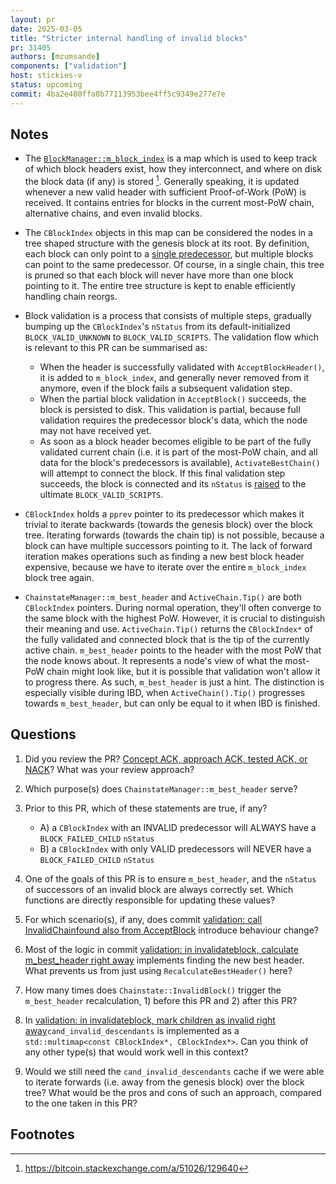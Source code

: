 ```yaml
---
layout: pr
date: 2025-03-05
title: "Stricter internal handling of invalid blocks"
pr: 31405
authors: [mzumsande]
components: ["validation"]
host: stickies-v
status: upcoming
commit: 4ba2e480ffa0b77113953bee4ff5c9349e277e7e
---
```


## Notes

- The [`BlockManager::m_block_index`](https://github.com/bitcoin/bitcoin/blob/3c1f72a36700271c7c1293383549c3be29f28edb/src/node/blockstorage.h#L277) is a map which is used to keep track of which block headers exist, how they interconnect, and where on disk the block data (if any) is stored [^1]. Generally speaking, it is updated whenever a new valid header with sufficient Proof-of-Work (PoW) is received. It contains entries for blocks in the current most-PoW chain, alternative chains, and even invalid blocks.

- The `CBlockIndex` objects in this map can be considered the nodes in a tree shaped structure with the genesis block at its root. By definition, each block can only point to a [single predecessor](https://github.com/bitcoin/bitcoin/blob/3c1f72a36700271c7c1293383549c3be29f28edb/src/chain.h#L147), but multiple blocks can point to the same predecessor. Of course, in a single chain, this tree is pruned so that each block will never have more than one block pointing to it. The entire tree structure is kept to enable efficiently handling chain reorgs.

- Block validation is a process that consists of multiple steps, gradually bumping up the `CBlockIndex`'s `nStatus` from its default-initialized `BLOCK_VALID_UNKNOWN` to `BLOCK_VALID_SCRIPTS`. The validation flow which is relevant to this PR can be summarised as:
	- When the header is successfully validated with `AcceptBlockHeader()`, it is added to `m_block_index`, and generally never removed from it anymore, even if the block fails a subsequent validation step.
	- When the partial block validation in `AcceptBlock()` succeeds, the block is persisted to disk. This validation is partial, because full validation requires the predecessor block's data, which the node may not have received yet.
	- As soon as a block header becomes eligible to be part of the fully validated current chain (i.e. it is part of the most-PoW chain, and all data for the block's predecessors is available), `ActivateBestChain()` will attempt to connect the block. If this final validation step succeeds, the block is connected and its `nStatus` is [raised](https://github.com/bitcoin/bitcoin/blob/3c1f72a36700271c7c1293383549c3be29f28edb/src/validation.cpp#L2762) to the ultimate `BLOCK_VALID_SCRIPTS`.

- `CBlockIndex` holds a `pprev` pointer to its predecessor which makes it trivial to iterate backwards (towards the genesis block) over the block tree. Iterating forwards (towards the chain tip) is not possible, because a block can have multiple successors pointing to it. The lack of forward iteration makes operations such as finding a new best block header expensive, because we have to iterate over the entire `m_block_index` block tree again.

- `ChainstateManager::m_best_header` and `ActiveChain.Tip()` are both `CBlockIndex` pointers. During normal operation, they'll often converge to the same block with the highest PoW. However, it is crucial to distinguish their meaning and use. `ActiveChain.Tip()` returns the `CBlockIndex*` of the fully validated and connected block that is the tip of the currently active chain. `m_best_header` points to the header with the most PoW that the node knows about. It represents a node's view of what the most-PoW chain might look like, but it is possible that validation won't allow it to progress there. As such, `m_best_header` is just a hint. The distinction is especially visible during IBD, when `ActiveChain().Tip()` progresses towards `m_best_header`, but can only be equal to it when IBD is finished.


## Questions

1. Did you review the PR? [Concept ACK, approach ACK, tested ACK, or NACK](https://github.com/bitcoin/bitcoin/blob/master/CONTRIBUTING.md#peer-review)? What was your review approach?

1. Which purpose(s) does `ChainstateManager::m_best_header` serve?

1. Prior to this PR, which of these statements are true, if any?
	- A) a `CBlockIndex` with an INVALID predecessor will ALWAYS have a `BLOCK_FAILED_CHILD` `nStatus`
	- B) a `CBlockIndex` with only VALID predecessors will NEVER have a `BLOCK_FAILED_CHILD` `nStatus`

1. One of the goals of this PR is to ensure `m_best_header`, and the `nStatus` of successors of an invalid block are always correctly set. Which functions are directly responsible for updating these values?

1. For which scenario(s), if any, does commit [validation: call InvalidChainfound also from AcceptBlock](https://github.com/bitcoin-core-review-club/bitcoin/commit/163b01eae82a9dd94dcda94cf13001e46b4a8a56) introduce behaviour change?

1. Most of the logic in commit [validation: in invalidateblock, calculate m_best_header right away](https://github.com/bitcoin-core-review-club/bitcoin/commit/4100495125e9a06b2403f7520fae9f45c3fd9e4c) implements finding the new best header. What prevents us from just using `RecalculateBestHeader()` here? 

1. How many times does `Chainstate::InvalidBlock()` trigger the `m_best_header` recalculation, 1) before this PR and 2) after this PR?

1. In [validation: in invalidateblock, mark children as invalid right away](https://github.com/bitcoin-core-review-club/bitcoin/commit/e32df45a62e6999b12d035758c9c6bd4994ea682)`cand_invalid_descendants` is implemented as a `std::multimap<const CBlockIndex*, CBlockIndex*>`. Can you think of any other type(s) that would work well in this context?

1. Would we still need the  `cand_invalid_descendants` cache if we were able to iterate forwards (i.e. away from the genesis block) over the block tree? What would be the pros and cons of such an approach, compared to the one taken in this PR?


<!-- TODO: After a meeting, uncomment and add meeting log between the irc tags
## Meeting Log

{% irc %}
{% endirc %}
-->

## Footnotes

[^1]: https://bitcoin.stackexchange.com/a/51026/129640 
